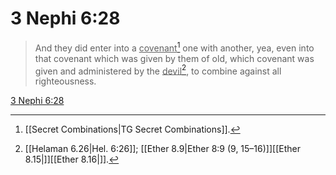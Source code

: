 # 3 Nephi 6:28

> And they did enter into a <u>covenant</u>[^a] one with another, yea, even into that covenant which was given by them of old, which covenant was given and administered by the <u>devil</u>[^b], to combine against all righteousness.

[3 Nephi 6:28](https://www.churchofjesuschrist.org/study/scriptures/bofm/3-ne/6?lang=eng&id=p28#p28)


[^a]: [[Secret Combinations|TG Secret Combinations]].  
[^b]: [[Helaman 6.26|Hel. 6:26]]; [[Ether 8.9|Ether 8:9 (9, 15–16)]][[Ether 8.15|]][[Ether 8.16|]].  
